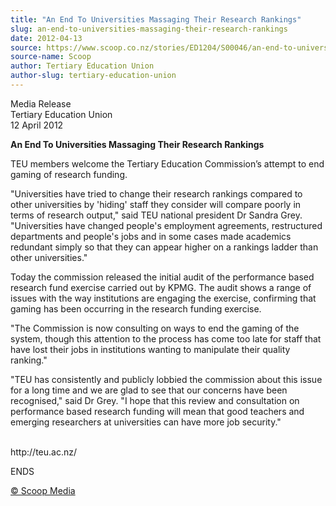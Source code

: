 ```yaml
---
title: "An End To Universities Massaging Their Research Rankings"
slug: an-end-to-universities-massaging-their-research-rankings
date: 2012-04-13
source: https://www.scoop.co.nz/stories/ED1204/S00046/an-end-to-universities-massaging-their-research-rankings.htm
source-name: Scoop
author: Tertiary Education Union
author-slug: tertiary-education-union
---
```


<p>Media Release<br>Tertiary Education Union <br>12 April
2012</p>

<p><strong>An End To Universities Massaging Their
Research Rankings</strong></p>

<p>TEU members welcome the
Tertiary Education Commission’s attempt to end gaming of
research funding.</p>

<p>"Universities have tried to change their
research rankings compared to other universities by 'hiding'
staff they consider will compare poorly in terms of research
output," said TEU national president Dr Sandra Grey.
"Universities have changed people's employment agreements,
restructured departments and people's jobs and in some cases
made academics redundant simply so that they can appear
higher on a rankings ladder than other
universities."</p>

<p>Today the commission released the initial audit of the performance based
research fund exercise carried out by KPMG. The audit
shows a range of issues with the way institutions are
engaging the exercise, confirming that gaming has been
occurring in the research funding exercise.</p>

<p>"The
Commission is now consulting on ways to end the gaming of
the system, though this attention to the process has come
too late for staff that have lost their jobs in institutions
wanting to manipulate their quality ranking."</p>

<p>"TEU has
consistently and publicly lobbied the commission about this
issue for a long time and we are glad to see that our
concerns have been recognised," said Dr Grey. "I hope that
this review and consultation on performance based research
funding will mean that good teachers and emerging
researchers at universities can have more job
security."</p>

<p><br>http://teu.ac.nz/</p>

<p>ENDS<br>
</p>

<p>
<a href="http://www.scoop.co.nz/about/terms.html" target="_blank"><span>© Scoop Media</span></a>
         </p>